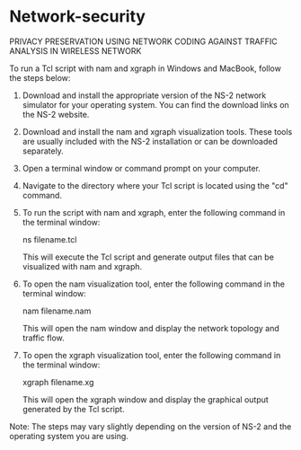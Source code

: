 # Network-security
PRIVACY PRESERVATION USING NETWORK CODING AGAINST TRAFFIC ANALYSIS IN WIRELESS NETWORK

To run a Tcl script with nam and xgraph in Windows and MacBook, follow the steps below:

1. Download and install the appropriate version of the NS-2 network simulator for your operating system. You can find the download links on the NS-2 website.

2. Download and install the nam and xgraph visualization tools. These tools are usually included with the NS-2 installation or can be downloaded separately.

3. Open a terminal window or command prompt on your computer.

4. Navigate to the directory where your Tcl script is located using the "cd" command.

5. To run the script with nam and xgraph, enter the following command in the terminal window:

   
   ns filename.tcl
   

   This will execute the Tcl script and generate output files that can be visualized with nam and xgraph.

6. To open the nam visualization tool, enter the following command in the terminal window:

   
   nam filename.nam
   

   This will open the nam window and display the network topology and traffic flow.

7. To open the xgraph visualization tool, enter the following command in the terminal window:

   
   xgraph filename.xg
   

   This will open the xgraph window and display the graphical output generated by the Tcl script.

Note: The steps may vary slightly depending on the version of NS-2 and the operating system you are using.
